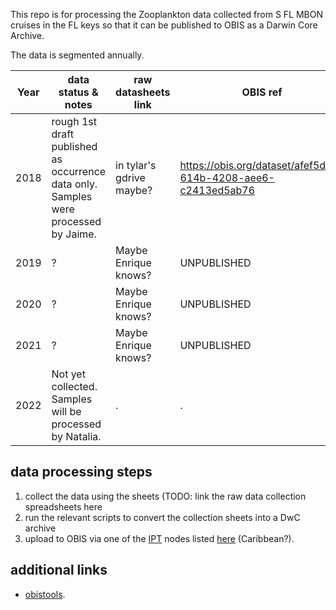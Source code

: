 This repo is for processing the Zooplankton data collected from S FL MBON cruises in the FL keys so that it can be published to OBIS as a Darwin Core Archive.

The data is segmented annually.

Year | data status & notes                                                                 | raw datasheets link      | OBIS ref   
-----|-------------------------------------------------------------------------------------|--------------------------|------------------------------------------
2018 | rough 1st draft published as occurrence data only. Samples were processed by Jaime. | in tylar's gdrive maybe? | https://obis.org/dataset/afef5da2-614b-4208-aee6-c2413ed5ab76
2019 | ?                                                                                   | Maybe Enrique knows?     | UNPUBLISHED
2020 | ?                                                                                   | Maybe Enrique knows?     | UNPUBLISHED
2021 | ?                                                                                   | Maybe Enrique knows?     | UNPUBLISHED
2022 | Not yet collected. Samples will be processed by Natalia.                            | .                        | .


## data processing steps
1. collect the data using the sheets (TODO: link the raw data collection spreadsheets here
2. run the relevant scripts to convert the collection sheets into a DwC archive
3. upload to OBIS via one of the [IPT](https://github.com/gbif/ipt) nodes listed [here](http://ipt.iobis.org/) (Caribbean?).

## additional links
* [obistools](https://github.com/iobis/obistools).

